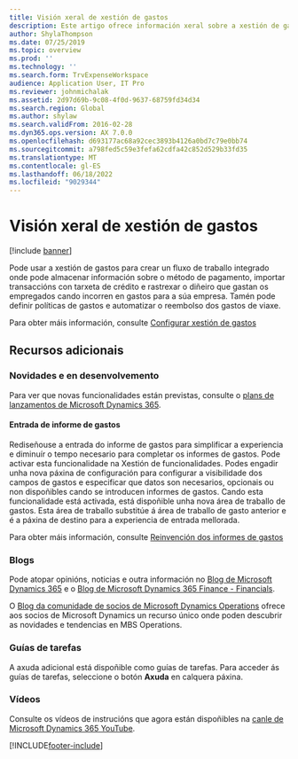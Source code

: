 ```yaml
---
title: Visión xeral de xestión de gastos
description: Este artigo ofrece información xeral sobre a xestión de gastos e ligazóns a recursos adicionais. Pode usar a xestión de gastos para crear un fluxo de traballo integrado onde pode almacenar información sobre o método de pagamento, importar transaccións con tarxeta de crédito e rastrexar o diñeiro que gastan os empregados cando incorren en gastos para a súa empresa.
author: ShylaThompson
ms.date: 07/25/2019
ms.topic: overview
ms.prod: ''
ms.technology: ''
ms.search.form: TrvExpenseWorkspace
audience: Application User, IT Pro
ms.reviewer: johnmichalak
ms.assetid: 2d97d69b-9c08-4f0d-9637-68759fd34d34
ms.search.region: Global
ms.author: shylaw
ms.search.validFrom: 2016-02-28
ms.dyn365.ops.version: AX 7.0.0
ms.openlocfilehash: d693177ac68a92cec3893b4126a0bd7c79e0bb74
ms.sourcegitcommit: a798fed5c59e3fefa62cdfa42c852d529b33fd35
ms.translationtype: MT
ms.contentlocale: gl-ES
ms.lasthandoff: 06/18/2022
ms.locfileid: "9029344"
---
```

# <a name="expense-management-overview"></a>Visión xeral de xestión de gastos

[!include [banner](../includes/banner.md)]

Pode usar a xestión de gastos para crear un fluxo de traballo integrado onde pode almacenar información sobre o método de pagamento, importar transaccións con tarxeta de crédito e rastrexar o diñeiro que gastan os empregados cando incorren en gastos para a súa empresa. Tamén pode definir políticas de gastos e automatizar o reembolso dos gastos de viaxe.

Para obter máis información, consulte [Configurar xestión de gastos](plan-expense-management.md)

## <a name="additional-resources"></a>Recursos adicionais

### <a name="whats-new-and-in-development"></a>Novidades e en desenvolvemento

Para ver que novas funcionalidades están previstas, consulte o [plans de lanzamentos de Microsoft Dynamics 365](/dynamics365/release-plans/).

#### <a name="expense-report-entry"></a>Entrada de informe de gastos

Rediseñouse a entrada do informe de gastos para simplificar a experiencia e diminuír o tempo necesario para completar os informes de gastos. Pode activar esta funcionalidade na Xestión de funcionalidades. Podes engadir unha nova páxina de configuración para configurar a visibilidade dos campos de gastos e especificar que datos son necesarios, opcionais ou non dispoñibles cando se introducen informes de gastos. Cando esta funcionalidade está activada, está dispoñible unha nova área de traballo de gastos. Esta área de traballo substitúe á área de traballo de gasto anterior e é a páxina de destino para a experiencia de entrada mellorada.

Para obter máis información, consulte [Reinvención dos informes de gastos](ExpenseWorkspaceNew.md)

### <a name="blogs"></a>Blogs

Pode atopar opinións, noticias e outra información no [Blog de Microsoft Dynamics 365](https://community.dynamics.com/b/msftdynamicsblog?c=Enterprise) e o [Blog de Microsoft Dynamics 365 Finance - Financials](https://community.dynamics.com/365/financeandoperations/b/financials).

O [Blog da comunidade de socios de Microsoft Dynamics Operations](https://community.dynamics.com/partner/b/operationspartnercommunityblog) ofrece aos socios de Microsoft Dynamics un recurso único onde poden descubrir as novidades e tendencias en MBS Operations.

### <a name="task-guides"></a>Guías de tarefas

A axuda adicional está dispoñible como guías de tarefas. Para acceder ás guías de tarefas, seleccione o botón **Axuda** en calquera páxina.

### <a name="videos"></a>Vídeos

Consulte os vídeos de instrucións que agora están dispoñibles na [canle de Microsoft Dynamics 365 YouTube](https://www.youtube.com/channel/UCJGCg4rB3QSs8y_1FquelBQ).


[!INCLUDE[footer-include](../includes/footer-banner.md)]